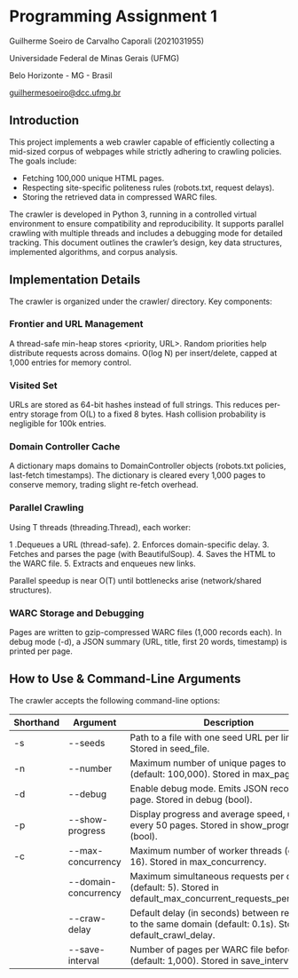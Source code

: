# Programming Assignment 1
Guilherme Soeiro de Carvalho Caporali (2021031955)

Universidade Federal de Minas Gerais (UFMG)

Belo Horizonte - MG - Brasil

guilhermesoeiro@dcc.ufmg.br

## Introduction
This project implements a web crawler capable of efficiently collecting a mid-sized corpus of webpages while strictly adhering to crawling policies. The goals include:

- Fetching 100,000 unique HTML pages.
- Respecting site-specific politeness rules (robots.txt, request delays).
- Storing the retrieved data in compressed WARC files.

The crawler is developed in Python 3, running in a controlled virtual environment to ensure compatibility and reproducibility. It supports parallel crawling with multiple threads and includes a debugging mode for detailed tracking. This document outlines the crawler’s design, key data structures, implemented algorithms, and corpus analysis.

## Implementation Details
The crawler is organized under the crawler/ directory. Key components:

### Frontier and URL Management
A thread-safe min-heap stores <priority, URL>. Random priorities help distribute requests across domains. O(log N) per insert/delete, capped at 1,000 entries for memory control.

### Visited Set
URLs are stored as 64-bit hashes instead of full strings. This reduces per-entry storage from O(L) to a fixed 8 bytes. Hash collision probability is negligible for 100k entries.

### Domain Controller Cache
A dictionary maps domains to DomainController objects (robots.txt policies, last-fetch timestamps).
The dictionary is cleared every 1,000 pages to conserve memory, trading slight re-fetch overhead.

### Parallel Crawling
Using T threads (threading.Thread), each worker:

1 .Dequeues a URL (thread-safe).
2. Enforces domain-specific delay.
3. Fetches and parses the page (with BeautifulSoup).
4. Saves the HTML to the WARC file.
5. Extracts and enqueues new links.

Parallel speedup is near O(T) until bottlenecks arise (network/shared structures).

### WARC Storage and Debugging
Pages are written to gzip-compressed WARC files (1,000 records each). In debug mode (-d), a JSON summary (URL, title, first 20 words, timestamp) is printed per page.

## How to Use & Command-Line Arguments
The crawler accepts the following command-line options:

| Shorthand | Argument | Description | Required |
|--|--|--|--|
| -s | --seeds | Path to a file with one seed URL per line. Stored in seed_file. | ✅ |
| -n | --number |	Maximum number of unique pages to crawl (default: 100,000). Stored in max_page_count. | ❌ |
| -d | --debug |	Enable debug mode. Emits JSON record per page. Stored in debug (bool). | ❌ |
| -p | --show-progress |	Display progress and average speed, updated every 50 pages. Stored in show_progress (bool). | ❌ |
| -c | --max-concurrency |	Maximum number of worker threads (default: 16). Stored in max_concurrency. | ❌ |
| | --domain-concurrency | Maximum simultaneous requests per domain (default: 5). Stored in default_max_concurrent_requests_per_domain. | ❌ |
| | --craw-delay | Default delay (in seconds) between requests to the same domain (default: 0.1s). Stored in default_crawl_delay. | ❌ |
| | --save-interval |	Number of pages per WARC file before rotation (default: 1,000). Stored in save_interval. | ❌ |
